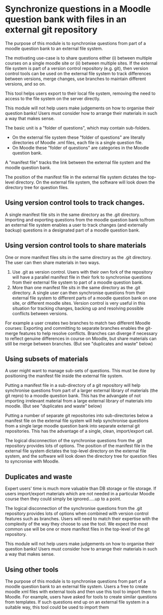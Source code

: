 # Synchronize questions in a Moodle question bank with files in an external git repository 

The purpose of this module is to synchronise questions from part of a moodle question bank to an external file system.

The motivating use-case is to share questions either (i) between multiple courses on a single moodle site or (ii) between multiple sites.
If the external file system is part of a version control repository (e.g. git), then version control tools can be used on the external file system to track differences between versions, merge changes, use branches to maintain different versions, and so on.

This tool helps users export to their local file system, removing the need to access to the file system on the server directly.

This module will not help users make judgements on how to organise their question banks!  Users must consider how to arrange their materials in such a way that makes sense.

The basic unit is a "folder of questions", which may contain sub-folders.

* On the external file system these "folder of questions" are literally directories of Moodle .xml files, each file is a single question file.
* On Moodle these "folder of questions" are categories in the Moodle question bank.

A "manifest file" tracks the link between the external file system and the moodle question bank.

The position of the manifest file in the external file system dictates the top-level directory.  On the external file system, the software will look down the directory tree for question files.

## Using version control tools to track changes.

A single manifest file sits in the same directory as the .git directory.
Importing and exporting questions from the moodle question bank to/from an external file system enables a user to track changes (and externally backup) questions in a designated part of a moodle question bank.

## Using version control tools to share materials
 
One or more manifest files sits in the same directory as the .git directory.
The user can then share materials in two ways.

1. Use .git as version control.  Users with their own fork of the repository will have a parallel manifest file in their fork to synchronise questions from their external file system to part of a moodle question bank.
2. More than one manifest file sits in the same directory as the .git directory.  A single user can then synchronise questions from their external file system to different parts of a moodle question bank on one site, or different moodle sites.  Version control is very useful in this situation for tracking changes, backing up and resolving possible conflicts between versions.

For example a user creates two branches to match two different Moodle courses: Exporting and committing to separate branches enables the git-merge features to help resolve conflicts.  Branches can diverge if necessary to reflect genuine differences in course on Moodle, but share materials can still be merge between branches.  (But see "duplicates and waste" below)

## Using subsets of materials

A user might want to manage sub-sets of questions.  This must be done by positioning the manifest file inside the external file system.

Putting a manifest file in a sub-directory of a git repository will help synchronise questions from part of a larger external library of materials (the git repro) to a moodle question bank.  This has the advangate of not importing irrelevant material from a large external library of materials into moodle. (But see "duplicates and waste" below)

Putting a number of separate git repositories into sub-directories below a manifest file on the external file system will help synchronise questions from a single large moodle question bank into separate external git repositories.  This has the advantage of a single, clean, import/export call.

The logical disconnection of the synchronise questions from the .git repository provides lots of options.  The position of the manifest file in the external file system dictates the top-level directory on the external file system, and the software will look down the directory tree for question files to syncronise with Moodle.

## Duplicates and waste

Expert users' time is much more valuable than DB storage or file storage.  If users import/export materials which are not needed in a particular Moodle course then they could simply be ignored.....up to a point.

The logical disconnection of the synchronise questions from the .git repository provides lots of options when combined with version control features such as branches.  Users will need to match their expertise with the complexity of the way they choose to use the tool.  We expect the most common use will be one or more manifest files in the top-level of the git repository.

This module will not help users make judgements on how to organise their question banks!  Users must consider how to arrange their materials in such a way that makes sense.

## Using other tools

The purpose of this module is to synchronise questions from part of a moodle question bank to an external file system.  Users a free to create moodle xml files with external tools and then use this tool to import them to Moodle.  For example, users have asked for tools to create similar questions from templates.  If such questions end up on an external file system in a suitable way, this tool could be used to import them
